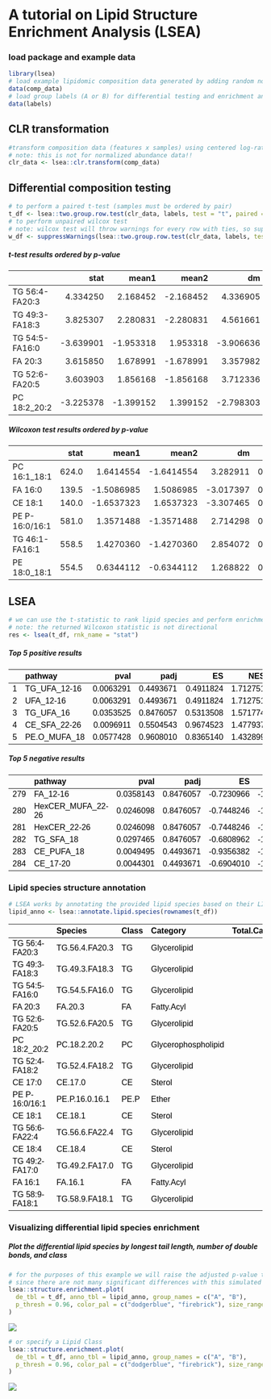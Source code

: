 A tutorial on Lipid Structure Enrichment Analysis (LSEA)
================

### load package and example data

``` r
library(lsea)
# load example lipidomic composition data generated by adding random noise to real data
data(comp_data)
# load group labels (A or B) for differential testing and enrichment analysis
data(labels)
```

## CLR transformation

``` r
#transform composition data (features x samples) using centered log-ratio transformation
# note: this is not for normalized abundance data!!
clr_data <- lsea::clr.transform(comp_data)
```

## Differential composition testing

``` r
# to perform a paired t-test (samples must be ordered by pair)
t_df <- lsea::two.group.row.test(clr_data, labels, test = "t", paired = TRUE)
# to perform unpaired wilcox test
# note: wilcox test will throw warnings for every row with ties, so suppress those warnings
w_df <- suppressWarnings(lsea::two.group.row.test(clr_data, labels, test = "w", paired = FALSE))
```

##### t-test results ordered by p-value

|                |      stat |     mean1 |     mean2 |        dm |    pvalue |      padj |
|:---------------|----------:|----------:|----------:|----------:|----------:|----------:|
| TG 56:4-FA20:3 |  4.334250 |  2.168452 | -2.168452 |  4.336905 | 0.0001947 | 0.1738581 |
| TG 49:3-FA18:3 |  3.825307 |  2.280831 | -2.280831 |  4.561661 | 0.0007361 | 0.2324484 |
| TG 54:5-FA16:0 | -3.639901 | -1.953318 |  1.953318 | -3.906636 | 0.0011869 | 0.2324484 |
| FA 20:3        |  3.615850 |  1.678991 | -1.678991 |  3.357982 | 0.0012623 | 0.2324484 |
| TG 52:6-FA20:5 |  3.603903 |  1.856168 | -1.856168 |  3.712336 | 0.0013015 | 0.2324484 |
| PC 18:2_20:2   | -3.225378 | -1.399152 |  1.399152 | -2.798303 | 0.0033828 | 0.5034804 |

##### Wilcoxon test results ordered by p-value

|                |  stat |      mean1 |      mean2 |        dm |    pvalue |      padj |
|:---------------|------:|-----------:|-----------:|----------:|----------:|----------:|
| PC 16:1_18:1   | 624.0 |  1.6414554 | -1.6414554 |  3.282911 | 0.0000062 | 0.0055207 |
| FA 16:0        | 139.5 | -1.5086985 |  1.5086985 | -3.017397 | 0.0000831 | 0.0266629 |
| CE 18:1        | 140.0 | -1.6537323 |  1.6537323 | -3.307465 | 0.0000896 | 0.0266629 |
| PE P-16:0/16:1 | 581.0 |  1.3571488 | -1.3571488 |  2.714298 | 0.0001750 | 0.0390769 |
| TG 46:1-FA16:1 | 558.5 |  1.4270360 | -1.4270360 |  2.854072 | 0.0007628 | 0.1362407 |
| PE 18:0_18:1   | 554.5 |  0.6344112 | -0.6344112 |  1.268822 | 0.0009795 | 0.1457757 |

## LSEA

``` r
# we can use the t-statistic to rank lipid species and perform enrichment analysis using the GSEA algorithm
# note: the returned Wilcoxon statistic is not directional
res <- lsea(t_df, rnk_name = "stat")
```

##### Top 5 positive results

<table class=" lightable-material lightable-striped" style="color: black; font-family: &quot;Source Sans Pro&quot;, helvetica, sans-serif; margin-left: auto; margin-right: auto;">
<thead>
<tr>
<th style="text-align:left;">
</th>
<th style="text-align:left;">
pathway
</th>
<th style="text-align:right;">
pval
</th>
<th style="text-align:right;">
padj
</th>
<th style="text-align:right;">
ES
</th>
<th style="text-align:right;">
NES
</th>
</tr>
</thead>
<tbody>
<tr>
<td style="text-align:left;">
1
</td>
<td style="text-align:left;">
TG_UFA_12-16
</td>
<td style="text-align:right;">
0.0063291
</td>
<td style="text-align:right;">
0.4493671
</td>
<td style="text-align:right;">
0.4911824
</td>
<td style="text-align:right;">
1.712751
</td>
</tr>
<tr>
<td style="text-align:left;">
2
</td>
<td style="text-align:left;">
UFA_12-16
</td>
<td style="text-align:right;">
0.0063291
</td>
<td style="text-align:right;">
0.4493671
</td>
<td style="text-align:right;">
0.4911824
</td>
<td style="text-align:right;">
1.712751
</td>
</tr>
<tr>
<td style="text-align:left;">
3
</td>
<td style="text-align:left;">
TG_UFA_16
</td>
<td style="text-align:right;">
0.0353525
</td>
<td style="text-align:right;">
0.8476057
</td>
<td style="text-align:right;">
0.5313508
</td>
<td style="text-align:right;">
1.571774
</td>
</tr>
<tr>
<td style="text-align:left;">
4
</td>
<td style="text-align:left;">
CE_SFA_22-26
</td>
<td style="text-align:right;">
0.0096911
</td>
<td style="text-align:right;">
0.5504543
</td>
<td style="text-align:right;">
0.9674523
</td>
<td style="text-align:right;">
1.477937
</td>
</tr>
<tr>
<td style="text-align:left;">
5
</td>
<td style="text-align:left;">
PE.O_MUFA_18
</td>
<td style="text-align:right;">
0.0577428
</td>
<td style="text-align:right;">
0.9608010
</td>
<td style="text-align:right;">
0.8365140
</td>
<td style="text-align:right;">
1.432899
</td>
</tr>
</tbody>
</table>

##### Top 5 negative results

<table class=" lightable-material lightable-striped" style="color: black; font-family: &quot;Source Sans Pro&quot;, helvetica, sans-serif; margin-left: auto; margin-right: auto;">
<thead>
<tr>
<th style="text-align:left;">
</th>
<th style="text-align:left;">
pathway
</th>
<th style="text-align:right;">
pval
</th>
<th style="text-align:right;">
padj
</th>
<th style="text-align:right;">
ES
</th>
<th style="text-align:right;">
NES
</th>
</tr>
</thead>
<tbody>
<tr>
<td style="text-align:left;">
279
</td>
<td style="text-align:left;">
FA_12-16
</td>
<td style="text-align:right;">
0.0358143
</td>
<td style="text-align:right;">
0.8476057
</td>
<td style="text-align:right;">
-0.7230966
</td>
<td style="text-align:right;">
-1.552061
</td>
</tr>
<tr>
<td style="text-align:left;">
280
</td>
<td style="text-align:left;">
HexCER_MUFA_22-26
</td>
<td style="text-align:right;">
0.0246098
</td>
<td style="text-align:right;">
0.8476057
</td>
<td style="text-align:right;">
-0.7448246
</td>
<td style="text-align:right;">
-1.598698
</td>
</tr>
<tr>
<td style="text-align:left;">
281
</td>
<td style="text-align:left;">
HexCER_22-26
</td>
<td style="text-align:right;">
0.0246098
</td>
<td style="text-align:right;">
0.8476057
</td>
<td style="text-align:right;">
-0.7448246
</td>
<td style="text-align:right;">
-1.598698
</td>
</tr>
<tr>
<td style="text-align:left;">
282
</td>
<td style="text-align:left;">
TG_SFA_18
</td>
<td style="text-align:right;">
0.0297465
</td>
<td style="text-align:right;">
0.8476057
</td>
<td style="text-align:right;">
-0.6808962
</td>
<td style="text-align:right;">
-1.599884
</td>
</tr>
<tr>
<td style="text-align:left;">
283
</td>
<td style="text-align:left;">
CE_PUFA_18
</td>
<td style="text-align:right;">
0.0049495
</td>
<td style="text-align:right;">
0.4493671
</td>
<td style="text-align:right;">
-0.9356382
</td>
<td style="text-align:right;">
-1.604216
</td>
</tr>
<tr>
<td style="text-align:left;">
284
</td>
<td style="text-align:left;">
CE_17-20
</td>
<td style="text-align:right;">
0.0044301
</td>
<td style="text-align:right;">
0.4493671
</td>
<td style="text-align:right;">
-0.6904010
</td>
<td style="text-align:right;">
-1.844910
</td>
</tr>
</tbody>
</table>

### Lipid species structure annotation

``` r
# LSEA works by annotating the provided lipid species based on their LIPIDMAPS-style name
lipid_anno <- lsea::annotate.lipid.species(rownames(t_df))
```

<table class=" lightable-material lightable-striped" style="color: black; font-family: &quot;Source Sans Pro&quot;, helvetica, sans-serif; margin-left: auto; margin-right: auto;">
<thead>
<tr>
<th style="text-align:left;">
</th>
<th style="text-align:left;">
Species
</th>
<th style="text-align:left;">
Class
</th>
<th style="text-align:left;">
Category
</th>
<th style="text-align:right;">
Total.Carbons
</th>
<th style="text-align:right;">
Longest.Tail
</th>
<th style="text-align:right;">
Total.DBs
</th>
<th style="text-align:left;">
Saturation
</th>
<th style="text-align:left;">
Chain
</th>
</tr>
</thead>
<tbody>
<tr>
<td style="text-align:left;">
TG 56:4-FA20:3
</td>
<td style="text-align:left;">
TG.56.4.FA20.3
</td>
<td style="text-align:left;">
TG
</td>
<td style="text-align:left;">
Glycerolipid
</td>
<td style="text-align:right;">
56
</td>
<td style="text-align:right;">
20
</td>
<td style="text-align:right;">
4
</td>
<td style="text-align:left;">
PUFA
</td>
<td style="text-align:left;">
LCFA
</td>
</tr>
<tr>
<td style="text-align:left;">
TG 49:3-FA18:3
</td>
<td style="text-align:left;">
TG.49.3.FA18.3
</td>
<td style="text-align:left;">
TG
</td>
<td style="text-align:left;">
Glycerolipid
</td>
<td style="text-align:right;">
49
</td>
<td style="text-align:right;">
18
</td>
<td style="text-align:right;">
3
</td>
<td style="text-align:left;">
PUFA
</td>
<td style="text-align:left;">
LCFA
</td>
</tr>
<tr>
<td style="text-align:left;">
TG 54:5-FA16:0
</td>
<td style="text-align:left;">
TG.54.5.FA16.0
</td>
<td style="text-align:left;">
TG
</td>
<td style="text-align:left;">
Glycerolipid
</td>
<td style="text-align:right;">
54
</td>
<td style="text-align:right;">
16
</td>
<td style="text-align:right;">
5
</td>
<td style="text-align:left;">
PUFA
</td>
<td style="text-align:left;">
LCFA
</td>
</tr>
<tr>
<td style="text-align:left;">
FA 20:3
</td>
<td style="text-align:left;">
FA.20.3
</td>
<td style="text-align:left;">
FA
</td>
<td style="text-align:left;">
Fatty.Acyl
</td>
<td style="text-align:right;">
20
</td>
<td style="text-align:right;">
20
</td>
<td style="text-align:right;">
3
</td>
<td style="text-align:left;">
PUFA
</td>
<td style="text-align:left;">
LCFA
</td>
</tr>
<tr>
<td style="text-align:left;">
TG 52:6-FA20:5
</td>
<td style="text-align:left;">
TG.52.6.FA20.5
</td>
<td style="text-align:left;">
TG
</td>
<td style="text-align:left;">
Glycerolipid
</td>
<td style="text-align:right;">
52
</td>
<td style="text-align:right;">
20
</td>
<td style="text-align:right;">
6
</td>
<td style="text-align:left;">
PUFA
</td>
<td style="text-align:left;">
LCFA
</td>
</tr>
<tr>
<td style="text-align:left;">
PC 18:2_20:2
</td>
<td style="text-align:left;">
PC.18.2.20.2
</td>
<td style="text-align:left;">
PC
</td>
<td style="text-align:left;">
Glycerophospholipid
</td>
<td style="text-align:right;">
38
</td>
<td style="text-align:right;">
20
</td>
<td style="text-align:right;">
4
</td>
<td style="text-align:left;">
PUFA
</td>
<td style="text-align:left;">
LCFA
</td>
</tr>
<tr>
<td style="text-align:left;">
TG 52:4-FA18:2
</td>
<td style="text-align:left;">
TG.52.4.FA18.2
</td>
<td style="text-align:left;">
TG
</td>
<td style="text-align:left;">
Glycerolipid
</td>
<td style="text-align:right;">
52
</td>
<td style="text-align:right;">
18
</td>
<td style="text-align:right;">
4
</td>
<td style="text-align:left;">
PUFA
</td>
<td style="text-align:left;">
LCFA
</td>
</tr>
<tr>
<td style="text-align:left;">
CE 17:0
</td>
<td style="text-align:left;">
CE.17.0
</td>
<td style="text-align:left;">
CE
</td>
<td style="text-align:left;">
Sterol
</td>
<td style="text-align:right;">
17
</td>
<td style="text-align:right;">
17
</td>
<td style="text-align:right;">
0
</td>
<td style="text-align:left;">
SFA
</td>
<td style="text-align:left;">
LCFA
</td>
</tr>
<tr>
<td style="text-align:left;">
PE P-16:0/16:1
</td>
<td style="text-align:left;">
PE.P.16.0.16.1
</td>
<td style="text-align:left;">
PE.P
</td>
<td style="text-align:left;">
Ether
</td>
<td style="text-align:right;">
32
</td>
<td style="text-align:right;">
16
</td>
<td style="text-align:right;">
1
</td>
<td style="text-align:left;">
MUFA
</td>
<td style="text-align:left;">
LCFA
</td>
</tr>
<tr>
<td style="text-align:left;">
CE 18:1
</td>
<td style="text-align:left;">
CE.18.1
</td>
<td style="text-align:left;">
CE
</td>
<td style="text-align:left;">
Sterol
</td>
<td style="text-align:right;">
18
</td>
<td style="text-align:right;">
18
</td>
<td style="text-align:right;">
1
</td>
<td style="text-align:left;">
MUFA
</td>
<td style="text-align:left;">
LCFA
</td>
</tr>
<tr>
<td style="text-align:left;">
TG 56:6-FA22:4
</td>
<td style="text-align:left;">
TG.56.6.FA22.4
</td>
<td style="text-align:left;">
TG
</td>
<td style="text-align:left;">
Glycerolipid
</td>
<td style="text-align:right;">
56
</td>
<td style="text-align:right;">
22
</td>
<td style="text-align:right;">
6
</td>
<td style="text-align:left;">
PUFA
</td>
<td style="text-align:left;">
VLCFA
</td>
</tr>
<tr>
<td style="text-align:left;">
CE 18:4
</td>
<td style="text-align:left;">
CE.18.4
</td>
<td style="text-align:left;">
CE
</td>
<td style="text-align:left;">
Sterol
</td>
<td style="text-align:right;">
18
</td>
<td style="text-align:right;">
18
</td>
<td style="text-align:right;">
4
</td>
<td style="text-align:left;">
PUFA
</td>
<td style="text-align:left;">
LCFA
</td>
</tr>
<tr>
<td style="text-align:left;">
TG 49:2-FA17:0
</td>
<td style="text-align:left;">
TG.49.2.FA17.0
</td>
<td style="text-align:left;">
TG
</td>
<td style="text-align:left;">
Glycerolipid
</td>
<td style="text-align:right;">
49
</td>
<td style="text-align:right;">
17
</td>
<td style="text-align:right;">
2
</td>
<td style="text-align:left;">
UFA
</td>
<td style="text-align:left;">
LCFA
</td>
</tr>
<tr>
<td style="text-align:left;">
FA 16:1
</td>
<td style="text-align:left;">
FA.16.1
</td>
<td style="text-align:left;">
FA
</td>
<td style="text-align:left;">
Fatty.Acyl
</td>
<td style="text-align:right;">
16
</td>
<td style="text-align:right;">
16
</td>
<td style="text-align:right;">
1
</td>
<td style="text-align:left;">
MUFA
</td>
<td style="text-align:left;">
LCFA
</td>
</tr>
<tr>
<td style="text-align:left;">
TG 58:9-FA18:1
</td>
<td style="text-align:left;">
TG.58.9.FA18.1
</td>
<td style="text-align:left;">
TG
</td>
<td style="text-align:left;">
Glycerolipid
</td>
<td style="text-align:right;">
58
</td>
<td style="text-align:right;">
18
</td>
<td style="text-align:right;">
9
</td>
<td style="text-align:left;">
PUFA
</td>
<td style="text-align:left;">
LCFA
</td>
</tr>
</tbody>
</table>

### Visualizing differential lipid species enrichment

##### Plot the differential lipid species by longest tail length, number of double bonds, and class

``` r
# for the purposes of this example we will raise the adjusted p-value threshold
# since there are not many significant differences with this simulated data
lsea::structure.enrichment.plot(
  de_tbl = t_df, anno_tbl = lipid_anno, group_names = c("A", "B"),
  p_thresh = 0.96, color_pal = c("dodgerblue", "firebrick"), size_range = c(0.25, 2.5),
)
```

![](index_files/figure-gfm/unnamed-chunk-12-1.png)<!-- -->

``` r
# or specify a Lipid Class
lsea::structure.enrichment.plot(
  de_tbl = t_df, anno_tbl = lipid_anno, group_names = c("A", "B"),
  p_thresh = 0.96, color_pal = c("dodgerblue", "firebrick"), size_range = c(0.25, 2.5), class = "TG"
)
```

![](index_files/figure-gfm/unnamed-chunk-13-1.png)<!-- -->

